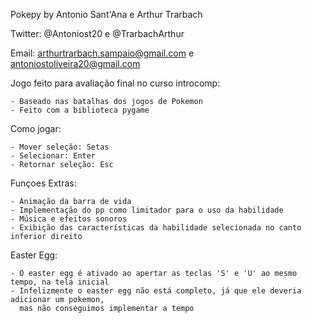 Pokepy by Antonio Sant'Ana e Arthur Trarbach

Twitter: @Antoniost20 e @TrarbachArthur

Email: arthurtrarbach.sampaio@gmail.com e antoniostoliveira20@gmail.com

Jogo feito para avaliação final no curso introcomp: 

	- Baseado nas batalhas dos jogos de Pokemon
	- Feito com a biblioteca pygame


Como jogar:

	- Mover seleção: Setas
	- Selecionar: Enter
	- Retornar seleção: Esc

Funçoes Extras: 
	
	- Animação da barra de vida
	- Implementação do pp como limitador para o uso da habilidade
	- Música e efeitos sonoros
	- Exibição das características da habilidade selecionada no canto inferior direito
	

Easter Egg:

	- O easter egg é ativado ao apertar as teclas 'S' e 'U' ao mesmo tempo, na tela inicial
	- Infelizmente o easter egg não está completo, já que ele deveria adicionar um pokemon, 
	  mas não conseguimos implementar a tempo
